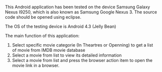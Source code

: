 This Android application has been tested on the device Samsung Galaxy Nexus I9250, which is also known as
Samsung Google Nexus 3. The source code should be opened using eclipse. 

The OS of the testing device is Android 4.3 (Jelly Bean)

The main function of this application:
1. Select specific movie categorie (In Theartres or Openning) to get a list of movie from IMDB movie database
2. Select a movie from list to view its detailed information
3. Select a movie from list and press the browser action item to open the movie link in a browser.  